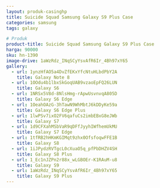 ```yaml
---
layout: produk-casinghp
title: Suicide Squad Samsung Galaxy S9 Plus Case
categories: samsung
tags: galaxy

# Produk
product-title: Suicide Squad Samsung Galaxy S9 Plus Case
harga: 90000
sku: hn-1390
image-drive: 1aWzRdz_INqSCyYsvAfR6Ir_4Bh97xY65
gallery:
  - url: 1ynzHfAO5a4DvZfEKxYfcNtuHLbdPbY2A
    title: Galaxy Note 8
  - url: 1OOdu4b1lbxSkGoqUAB9vzaoEpFQ26LUN
    title: Galaxy S6
  - url: 1NRSx5V8d-8NlsHmg-rApwUsvnvqA805D
    title: Galaxy S6 Edge
  - url: 1OeahOAzG-3hTawN9WhMbtJ6kDDyKe59a
    title: Galaxy S6 Edge Plus
  - url: 1lwPSv7ixO2FV6qafuCs2imbEBxG8eJWb
    title: Galaxy S7
  - url: 1d9CFXahMSbVaR9qDFfJyyhIWfhemUkMU
    title: Galaxy S7 Edge
  - url: 1tfRB2hHKmKGIMqt9zhx0OfsfoqwFFE1B
    title: Galaxy S8
  - url: 1iJPydzRVTgcL0cXuaO5q_pfPbDHZV4SH
    title: Galaxy S8 Plus
  - url: 1_Ec1nJZPn2r88x_wLGBOEr-K1RAuM-u8
    title: Galaxy S9
  - url: 1aWzRdz_INqSCyYsvAfR6Ir_4Bh97xY65
    title: Galaxy S9 Plus
---
```

